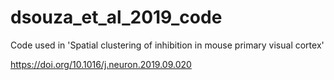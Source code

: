 # dsouza_et_al_2019_code
Code used in 'Spatial clustering of inhibition in mouse primary visual cortex'

https://doi.org/10.1016/j.neuron.2019.09.020
